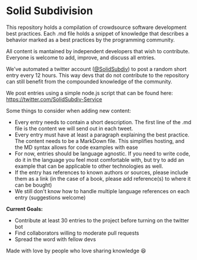 Solid Subdivision
=============================

This repository holds a compilation of crowdsource software development best practices. Each .md file holds a snippet of knowledge that describes a behavior marked as a best practices by the programming community. 

All content is mantained by independent developers that wish to contribute. Everyone is welcome to add, improve, and discuss all entries. 

We've automated a twitter account ([@SolidSubdiv](https://twitter.com/SolidSubdiv)) to post a random short entry every 12 hours. This way devs that do not contribute to the repository can still benefit from the compounded knowledge of the community. 

We post entries using a simple node.js script that can be found here: https://twitter.com/SolidSubdiv-Service

Some things to consider when adding new content:

* Every entry needs to contain a short description. The first line of the .md file is the content we will send out in each tweet. 
* Every entry must have at least a paragraph explaining the best practice. The content needs to be a MarkDown file. This simplifies hosting, and the MD syntax allows for code examples with ease
* For now, entries should be language agnostic. If you need to write code, do it in the language you feel most comfortable with, but try to add an example that can be applicable to other technologies as well. 
* If the entry has references to known authors or sources, please include them as a link (in the case of a book, please add reference(s) to where it can be bought)
* We still don't know how to handle multiple language references on each entry (suggestions welcome)

**Current Goals:**

* Contribute at least 30 entries to the project before turning on the twitter bot
* Find collaborators willing to moderate pull requests
* Spread the word with fellow devs

Made with love by people who love sharing knowledge :laughing:
